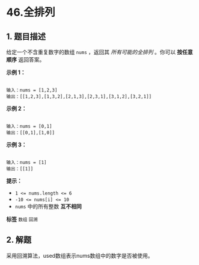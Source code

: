 # 46.全排列

## 1. 题目描述

给定一个不含重复数字的数组 `nums` ，返回其 *所有可能的全排列* 。你可以 **按任意顺序** 返回答案。

 

 **示例 1：** 

```

输入：nums = [1,2,3]
输出：[[1,2,3],[1,3,2],[2,1,3],[2,3,1],[3,1,2],[3,2,1]]

```
 **示例 2：** 

```

输入：nums = [0,1]
输出：[[0,1],[1,0]]

```
 **示例 3：** 

```

输入：nums = [1]
输出：[[1]]

```
 

 **提示：** 
-  `1 <= nums.length <= 6` 
-  `-10 <= nums[i] <= 10` 
-  `nums` 中的所有整数 **互不相同** 
 
**标签**
`数组` `回溯` 


## 2. 解题
采用回溯算法，used数组表示nums数组中的数字是否被使用。
